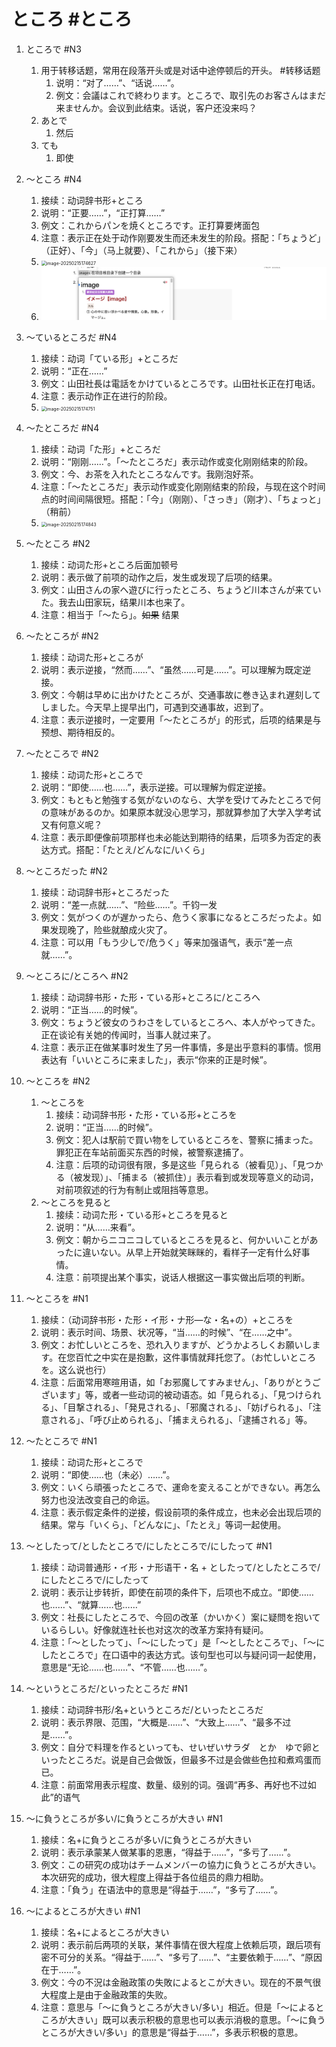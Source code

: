 # **ところ** #ところ
1. ところで #N3  
	1. 用于转移话题，常用在段落开头或是对话中途停顿后的开头。 #转移话题
		1. 说明：“对了……”、“话说……”。
		2. 例文：会議はこれで終わります。ところで、取引先のお客さんはまだ来ませんか。会议到此结束。话说，客户还没来吗？
	2. あとで
		1. 然后
	3. ても
		1. 即使
		
		
2. 〜ところ #N4
	1. 接续：动词辞书形+ところ
	2. 说明：“正要……”，“正打算……”
	3. 例文：これからパンを焼くところです。正打算要烤面包
	4. 注意：表示正在处于动作刚要发生而还未发生的阶段。搭配：「ちょうど」（正好）、「今」（马上就要）、「これから」（接下来）
	5. <img src="https://github.com/gu-lidong/Notes/blob/master/images/image-20250215174627.png" alt="image-20250215174627" style="zoom:50%;" />
	6. ![alt](/images/a.png)
	
	
3. 〜ているところだ #N4
	1. 接续：动词「ている形」+ところだ
	2. 说明：“正在……”
	3. 例文：山田社長は電話をかけているところです。山田社长正在打电话。
	4. 注意：表示动作正在进行的阶段。
	5. <img src="https://github.com/gu-lidong/Notes/blob/master/images/image-20250215174751.png" alt="image-20250215174751" style="zoom:50%;" />
	
	
4. 〜たところだ #N4
	1. 接续：动词「た形」+ところだ
	2. 说明：“刚刚……”。「〜たところだ」表示动作或变化刚刚结束的阶段。
	3. 例文：今、お茶を入れたところなんです。我刚泡好茶。
	4. 注意：「〜たところだ」表示动作或变化刚刚结束的阶段，与现在这个时间点的时间间隔很短。搭配：「今」（刚刚）、「さっき」（刚才）、「ちょっと」（稍前）
	5. <img src="https://github.com/gu-lidong/Notes/blob/master/images/image-20250215174843.png" alt="image-20250215174843" style="zoom:50%;" />
	
	
5. 〜たところ #N2
	1. 接续：动词た形+ところ后面加顿号
	2. 说明：表示做了前项的动作之后，发生或发现了后项的结果。
	3. 例文：山田さんの家へ遊びに行ったところ、ちょうど川本さんが来ていた。我去山田家玩，结果川本也来了。
	4. 注意：相当于「〜たら」。~~如果~~ 结果
	
	
6. 〜たところが #N2 
	1. 接续：动词た形+ところが
	2. 说明：表示逆接，“然而……”、“虽然……可是……”。可以理解为既定逆接。
	3. 例文：今朝は早めに出かけたところが、交通事故に巻き込まれ遅刻してしました。今天早上提早出门，可遇到交通事故，迟到了。
	4. 注意：表示逆接时，一定要用「〜たところが」的形式，后项的结果是与预想、期待相反的。
	
	
7. 〜たところで #N2  
	1. 接续：动词た形+ところで
	2. 说明：“即使……也……”，表示逆接。可以理解为假定逆接。
	3. 例文：もともと勉強する気がないのなら、大学を受けてみたところで何の意味があるのか。如果原本就没心思学习，那就算参加了大学入学考试又有何意义呢？
	4. 注意：表示即便像前项那样也未必能达到期待的结果，后项多为否定的表达方式。搭配：「たとえ/どんなに/いくら」
	
	
8. 〜ところだった #N2
	1. 接续：动词辞书形+ところだった
	2. 说明：“差一点就……”、“险些……”。千钧一发
	3. 例文：気がつくのが遅かったら、危うく家事になるところだったよ。如果发现晚了，险些就酿成火灾了。
	4. 注意：可以用「もう少しで/危うく」等来加强语气，表示“差一点就……”。
	
	
9. 〜ところに/ところへ #N2 
	1. 接续：动词辞书形・た形・ている形+ところに/ところへ
	2. 说明：“正当……的时候”。
	3. 例文：ちょうど彼女のうわさをしているところへ、本人がやってきた。正在谈论有关她的传闻时，当事人就过来了。
	4. 注意：表示正在做某事时发生了另一件事情，多是出乎意料的事情。惯用表达有「いいところに来ました」，表示“你来的正是时候”。
	
	
10. 〜ところを #N2
	1. 〜ところを
		1. 接续：动词辞书形・た形・ている形+ところを
		2. 说明：“正当……的时候”。
		3. 例文：犯人は駅前で買い物をしているところを、警察に捕まった。罪犯正在车站前面买东西的时候，被警察逮捕了。
		4. 注意：后项的动词很有限，多是这些「見られる（被看见）」、「見つかる（被发现）」、「捕まる（被抓住）」表示看到或发现等意义的动词，对前项叙述的行为有制止或阻挡等意思。
	2. 〜ところを見ると
		1. 接续：动词た形・ている形+ところを見ると
		2. 说明：“从……来看”。
		3. 例文：朝からニコニコしているところを見ると、何かいいことがあったに違いない。从早上开始就笑眯眯的，看样子一定有什么好事情。
		4. 注意：前项提出某个事实，说话人根据这一事实做出后项的判断。
		
		
11. 〜ところを #N1 
	1. 接续：（动词辞书形・た形・イ形・ナ形—な・名+の）+ところを
	2. 说明：表示时间、场景、状况等，“当……的时候”、“在……之中”。
	3. 例文：お忙しいところを、恐れ入りますが、どうかよろしくお願いします。在您百忙之中实在是抱歉，这件事情就拜托您了。（お忙しいところを。这么说也行）
	4. 注意：后面常用寒暄用语，如「お邪魔してすみません」、「ありがとうございます」等，或者一些动词的被动语态。如「見られる」、「見つけられる」、「目撃される」、「発見される」、「邪魔される」、「妨げられる」、「注意される」、「呼び止められる」、「捕まえられる」、「逮捕される」等。
	
	
12. 〜たところで #N1 
	1. 接续：动词た形+ところで
	2. 说明：“即使……也（未必）……”。
	3. 例文：いくら頑張ったところで、運命を変えることができない。再怎么努力也没法改变自己的命运。
	4. 注意：表示假定条件的逆接，假设前项的条件成立，也未必会出现后项的结果。常与「いくら」、「どんなに」、「たとえ」等词一起使用。
	
	
13. 〜としたって/としたところで/にしたところで/にしたって #N1 
	1. 接续：动词普通形・イ形・ナ形语干・名 + としたって/としたところで/にしたところで/にしたって
	2. 说明：表示让步转折，即使在前项的条件下，后项也不成立。“即使……也……”、“就算……也……”
	3. 例文：社長にしたところで、今回の改革（かいかく）案に疑問を抱いているらしい。好像就连社长也对这次的改革方案持有疑问。
	4. 注意：「〜としたって」、「〜にしたって」是「〜としたところで」、「〜にしたところで」在口语中的表达方式。该句型也可以与疑问词一起使用，意思是“无论……也……”、“不管……也……”。
	
	
14. 〜というところだ/といったところだ #N1 
	1. 接续：动词辞书形/名+というところだ/といったところだ
	2. 说明：表示界限、范围，“大概是……”、“大致上……”、“最多不过是……”。
	3. 例文：自分で料理を作るといっても、せいぜいサラダ　とか　ゆで卵といったところだ。说是自己会做饭，但最多不过是会做些色拉和煮鸡蛋而已。
	4. 注意：前面常用表示程度、数量、级别的词。强调“再多、再好也不过如此”的语气
	
	
15. 〜に負うところが多い/に負うところが大きい #N1 
	1. 接续：名+に負うところが多い/に負うところが大きい
	2. 说明：表示承蒙某人做某事的恩惠，“得益于……”，“多亏了……”。
	3. 例文：この研究の成功はチームメンバーの協力に負うところが大きい。本次研究的成功，很大程度上得益于各位组员的鼎力相助。
	4. 注意：「負う」在语法中的意思是“得益于……”，“多亏了……”。
	
	
16. 〜によるところが大きい #N1 
	1. 接续：名+によるところが大きい
	2. 说明：表示前后两项的关联，某件事情在很大程度上依赖后项，跟后项有密不可分的关系。“得益于……”、“多亏了……”、“主要依赖于……”、“原因在于……”。
	3. 例文：今の不況は金融政策の失敗によるとこが大きい。现在的不景气很大程度上是由于金融政策的失败。
	4. 注意：意思与「〜に負うところが大きい/多い」相近。但是「〜によるところが大きい」既可以表示积极的意思也可以表示消极的意思。「〜に負うところが大きい/多い」的意思是“得益于……”，多表示积极的意思。